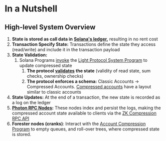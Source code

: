 # In a Nutshell

## High-level System Overview

1. **State is stored as call data in** [**Solana's ledger**](https://www.helius.dev/blog/all-you-need-to-know-about-compression-on-solana#state-vs-ledger)**,** resulting in no rent cost
2. **Transaction Specify State:** Transactions define the state they access (read/write) and include it in the transaction payload
3. **State Validation:**
   1. Solana Programs [invoke](https://solana.com/docs/core/cpi) the [Light Protocol System Program](../developers/protocol-addresses-and-urls.md#program-ids-and-accounts-from-27th-aug-2024-onward) to update compressed state
      1. **The protocol** [**validates**](core-concepts/validity-proofs.md) **the state** (validity of read state, sum checks, ownership checks)
      2. **The protocol enforces a schema:** Classic Accounts → Compressed Accounts.  [Compressed accounts](core-concepts/compressed-account-model.md) have a layout similar to classic accounts
4. **State Updates:** At the end of a transaction, the new state is recorded as a log on the ledger
5. [**Photon RPC Nodes**](https://www.zkcompression.com/node-operators/run-a-node#photon-rpc-node)**:** These nodes index and persist the logs, making the compressed account state available to clients via the [ZK Compression RPC API](https://www.zkcompression.com/developers/json-rpc-methods)
6. **Forester nodes (cranks)**: Interact with the [Account Compression Program](../developers/protocol-addresses-and-urls.md#program-ids-and-accounts-from-27th-aug-2024-onward) to empty queues, and roll-over trees, where compressed state is stored.
